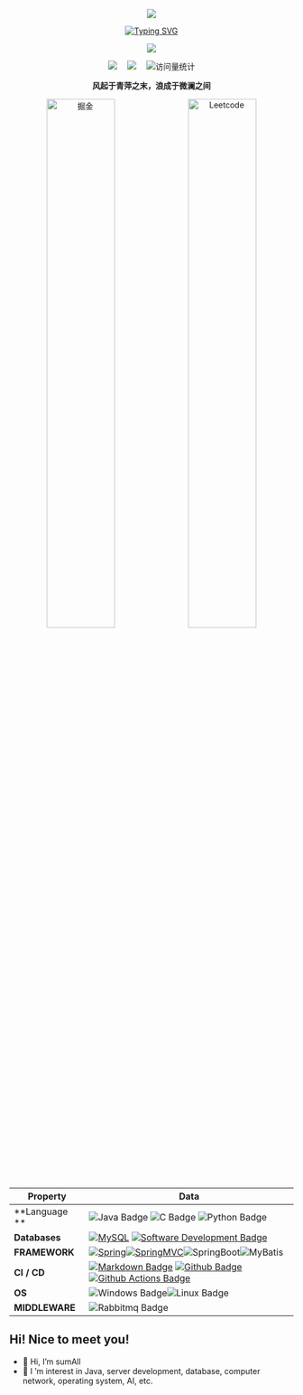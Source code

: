 <div align="center">

 ![](assets/Bottom_up.svg)

 <!-- dynamic typing effect 动态打字效果 -->

  <div align="center">
    <a href="https://blog.sunguoqi.com/">
      <img src="https://readme-typing-svg.demolab.com?font=Fira+Code&pause=1000&width=435&lines=println(%22Hello%2C%20World%22);sumAll&center=true&size=27" alt="Typing SVG" />
    </a>
  </div>

  <!-- knock code pictures 敲代码的图片 -->
  <img src="https://cdn.jsdelivr.net/gh/sun0225SUN/sun0225SUN/assets/images/coding.gif" /><br>

  <!-- profile logo 个人资料徽标 -->

  <div align="center">
    <a href="https://juejin.cn/user/2863547353939175"><img src="https://img.shields.io/badge/Website-博客-blue" /></a>&emsp;
      <a href="https://leetcode.cn/u/sumall/"><img src="https://img.shields.io/badge/Website-Leetcode-blue" /></a>&emsp;
    <!-- visitor statistics logo 访问量统计徽标 -->
    <img src="https://komarev.com/ghpvc/?username=Qing-Yu-SH&label=Views&color=0e75b6&style=flat" alt="访问量统计" />
  </div>
<p align="center"><b>风起于青萍之末，浪成于微澜之间</b></p>



<p>
  <img src="https://stats.justsong.cn/api/juejin?id=2863547353939175&theme=dark" alt="掘金" width="49%" />
  <img src="https://stats.justsong.cn/api/leetcode?username=sumAll&cn=true&theme=dark" alt="Leetcode" width="49%" /> 
</p>

<!--   my-skils -->

| Property       | Data                                                         |
| -------------- | ------------------------------------------------------------ |
| **Language **  | ![Java Badge](https://img.shields.io/badge/-Java-3776AB?style=flat&logo=java&logoColor=white) ![C Badge](https://img.shields.io/badge/-C-3776AB?style=flat&logoColor=white) ![Python Badge](https://img.shields.io/badge/-C++-3776AB?style=flat&logo=C++&logoColor=white) |
| **Databases**  | [![MySQL](https://img.shields.io/badge/-MySQL-01D277?style=flat&logoColor=white)](https://github.com/BEPb/BEPb) [![Software Development Badge](https://img.shields.io/badge/-Redis-FF6600?style=flat&logoColor=white)](https://github.com/search?q=user%3ABEPb&type=Repositories) |
| **FRAMEWORK**  | [![Spring](https://img.shields.io/badge/-Spring-01D277?style=flat&logoColor=white)](https://github.com/BEPb/BEPb)[![SpringMVC](https://img.shields.io/badge/-Spring%20MVC-00EE76?style=flat&logoColor=white)](https://github.com/BEPb/BEPb)![SpringBoot](https://img.shields.io/badge/-Spring%20Boot-008B00?style=flat&logoColor=white)![MyBatis](https://img.shields.io/badge/-MyBatis-BEBEBE?style=flat&logoColor=white) |
| **CI / CD**    | [![Markdown Badge](https://img.shields.io/badge/-Markdown-2088FF?style=flat&logo=Markdown&logoColor=white)](https://github.com/BEPb/BEPb) [![Github Badge](https://img.shields.io/badge/-Github%20-2088FF?style=flat&logo=Github&logoColor=white)](https://github.com/BEPb/BEPb) [![Github Actions Badge](https://img.shields.io/badge/-Git%20-2088FF?style=flat&logo=Git&logoColor=white)](https://github.com/BEPb/BEPb) |
| **OS**         | ![Windows Badge](https://img.shields.io/badge/-Windows-696969?style=flat&logo=windows&logoColor=white)![Linux Badge](https://img.shields.io/badge/-Linux-696969?style=flat&logo=Linux&logoColor=white) |
| **MIDDLEWARE** | ![Rabbitmq Badge](https://img.shields.io/badge/-RabbitMq-FF6600?style=flat&logo=rabbitmq&logoColor=white) |

</div>



## Hi! Nice to meet you!

<!-- 个人简介 -->

- 👋 Hi, I’m sumAll
- 👀 I ’m interest in Java, server development, database, computer network, operating system, AI, etc.


